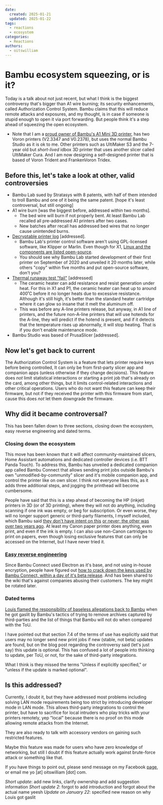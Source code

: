 ```yaml
---
date:
  created: 2025-01-21
  updated: 2025-01-22
tags:
  - reactions
  - ecosystem
categories:
  - Reactions
authors:
  - oitswilliam
---
```


# Bambu ecosystem squeezing, or is it?

Today is a talk about not just recent, but what I think is the biggest controversy that's bigger than A1 wire burning; its security enhancements, called Authorization Control System. Bambu claims that this will reduce remote attacks and exposures, and my thought, is in case if someone is stupid enough to open it via port forwarding. But people think it's a step ahead of squeezing the open ecosystem.

- Note that I am a [proud owner of Bambu's A1 Mini 3D printer](https://www.facebook.com/share/v/1Z2qqtiCfu/),  has two Voron printers (V2.3347 and V0.2378), but uses the normal Bambu Studio as it is ok to me. Other printers such as UltiMaker S3 and the 7-year old but *short-lived* idbox 3D printer that uses another slicer called UltiMaker Cura. And I am now designing a self-designed printer that is based of Voron Trident and FrankenVoron Tridex.

## Before this, let's take a look at other, valid controversies

* Bambu Lab sued by Stratasys with 8 patents, with half of them intended to troll Bambu and one of it being the same patent. [hope it's least controversal, but still ongoing]
* A1 wire burn [was the biggest before, addressed within two months].
    * The bed wire will burn if not properly bent. At least Bambu Lab recalled all pre-addressed A1 printers after two cases.
    * New batches after recall has addressed bed wires that no longer cause unintended burns.
* [Decryptable printer log](https://www.youtube.com/watch?v=f-IjIs4YA-4) [addressed].
    * Bambu Lab's printer control software aren't using GPL-licensed software, like Klipper or Marlin. Even though for X1, [Linux and the components are listed open-source](https://wiki.bambulab.com/en/knowledge-sharing/open-source-software).
    * You should see why Bambu Lab started development of their first printer on September of 2020 and unveiled it 20 months later, while others "copy" within five months and put open-source software, don't you?
* [Thermal runaway test "fail"](https://www.youtube.com/watch?v=6hS2dQX_RM4) [addressed]
    * The ceramic heater can add resistance and resist generation under heat. For this in X1 and P1, the ceramic heater can heat up to around 400˚C before it no longer heats due to excessive resistance. Although it's still high, it's better than the standard heater cartridge where it can glow so insane that it melt the aluminum off.
    * This was before any A-line printers release, but anyway, in A1 line of printers, and the future non-A-line printers that will use hotends for the A-line, they will predict if the hotend is present, and if it detects that the temperature rises up abnormally, it will stop heating. That is if you don't enable maintenance mode.
* Bambu Studio was based of PrusaSlicer [addressed].

## Now let's get back to current

The Authorization Control System is a feature that lets printer require keys before being controlled, It can only be from first-party slicer app and companion apps (unless otherwise if they change decisions). This feature does *not* limit statistical interactions or starting a print job that's already on the card, among other things, but it limits control-related interactions and other critical operations. Users who do not want this feature can keep their firmware, but not if they received the printer with this firmware from start, cause this does *not* let them downgrade the firmware.

## Why did it became controversal?

This has been fallen down to three sections, closing down the ecosystem, easy reverse engineering and dated terms.

### Closing down the ecosystem

This move has been known that it will affect community-maintained slicers, Home Assistant automations and dedicated controller devices (i.e. BTT Panda Touch). To address this, Bambu has unveiled a dedicated companion app called Bambu Connect that allows sending print jobs outside Bambu's own "unmodified-by-community" slicer and it's mobile companion app, and control the printer like on own slicer. I think not everyone likes this, as it adds three additional steps, and jogging the printhead will become cumbersome.

People have said that this is a step ahead of becoming the HP (inkjet) printers in 3D (or of 3D printing), where they will not do anything, including scanning if one ink was empty, or beg for subscription. Or even worse, they will no longer support generic or third-party filaments, I myself included, which Bambu said [they don't have intent on this](https://blog.bambulab.com/updates-and-third-party-integration-with-bambu-connect/) [or never; the other was over two years ago](https://blog.bambulab.com/to-open-or-not-to-open-that-is-the-question/). At least my Canon paper printer does anything, even print, and even if the ink is empty. I can also use non-Canon cartridges to print on papers, even though losing exclusive features that can only be accessed on the Internet, but I have never tried it.

### [Easy reverse engineering](https://wiki.rossmanngroup.com/index.php?title=Bambu_Lab_Authorization_Control_System)

Since Bambu Connect used Electron as it's base, and not using in-house encryption, people have figured out [how to crack down the keys used by Bambu Connect, within a day of it's beta release](https://www.reddit.com/r/BambuLab/comments/1i4k9m2/bambuconnect_has_been_pwned/). And has been shared to the wiki that's against companies abusing their customers. The key might be rotated later.

### Dated terms

[Louis flamed the responsibility of baseless allegations back to Bambu](https://www.youtube.com/watch?v=W6MybDJfmmY) when he got gaslit by Bambu's tactics of trying to remove archives captured by third-parties and the list of things that Bambu will not do when compared with the ToU.

I have pointed out that section 7.4 of the terms of use has explicitly said that users may no longer send new print jobs if new (stable, not beta) updates are found, but on the blog post regarding the controversy said (let's just say) this update is optional. This has confused a lot of people into thinking to update, per ToU, or not, for the sake of third-party integrations.

What I think is they missed the terms "Unless if explicitly specified," or "unless if the update is marked optional".

## Is this addressed?

Currently, I doubt it, but they have addressed most problems including solving LAN mode requirements being too strict by introducing developer mode in LAN mode. This allows third-party integrations to control the printer, but have to sacrifice for local intruders who play tricks with your printers remotely, yep "local" because there is no proof on this mode allowing remote attacks from the Internet.

They are also ready to talk with accessory vendors on gaining such restricted features.

Maybe this feature was made for users who have zero knowledge of networking, but still I doubt if this feature actually work against brute-force attack or something like that.

If you have things to point out, please send message on my Facebook [page](https://www.facebook.com/officialbunny350/), or email me yo [at] oitswilliam [dot] com.

*Short update*: add new links, clarify ownership and add suggestion information
*Short update 2*: forgot to add introduction and forgot about the actual name yeesh
*Update on January 22*: specified new reason on why Louis got gaslit
